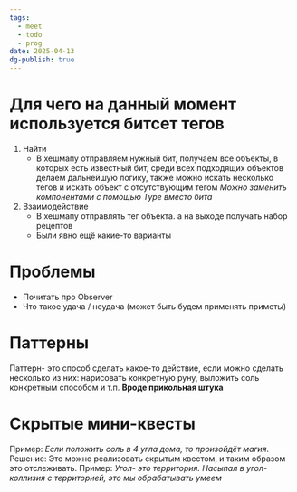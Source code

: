 ```yaml
---
tags:
  - meet
  - todo
  - prog
date: 2025-04-13
dg-publish: true
---
```

# Для чего на данный момент используется битсет тегов
1. Найти
	- В хешмапу отправляем нужный бит, получаем все объекты, в которых есть известный бит, среди всех подходящих объектов делаем дальнейшую логику, также можно искать несколько тегов и искать объект с отсутствующим тегом *Можно заменить компонентами с помощью Type вместо бита*
2. Взаимодействие
	- В хешмапу отправлять тег объекта. а на выходе получать набор рецептов
	- Были явно ещё какие-то варианты
# Проблемы
- Почитать про Observer
- Что такое удача / неудача (может быть будем применять приметы)
# Паттерны
Паттерн- это способ сделать какое-то действие, если можно сделать несколько из них: нарисовать конкретную руну, выложить соль конкретным способом и т.п.
**Вроде прикольная штука**
# Скрытые мини-квесты
Пример: *Если положить соль в 4 угла дома, то произойдёт магия*.
Решение: Это можно реализовать скрытым квестом, и таким образом это отслеживать.
Пример: *Угол- это территория. Насыпал в угол- коллизия с территорией, это мы обрабатывать умеем*
